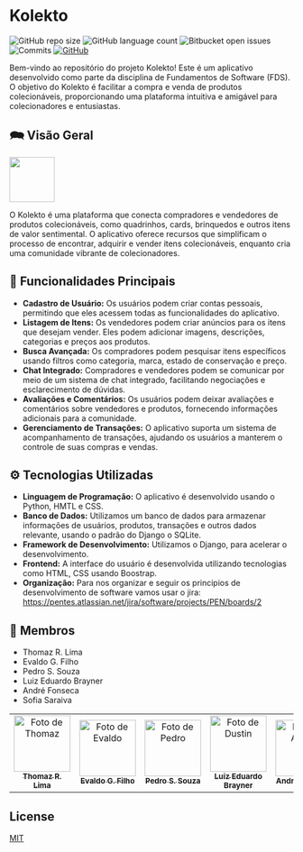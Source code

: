 # Kolekto 

![GitHub repo size](https://img.shields.io/github/repo-size/P-E-N-T-E-S/Kolekto?style=flat)
![GitHub language count](https://img.shields.io/github/languages/count/P-E-N-T-E-S/Kolekto?style=flat&logo=python)
![Bitbucket open issues](https://img.shields.io/bitbucket/issues/P-E-N-T-E-S/Kolekto?style=flat&logo=github)
![Commits](https://img.shields.io/github/commit-activity/t/P-E-N-T-E-S/Kolekto?style=flat&logo=github)
[![GitHub](https://img.shields.io/github/license/P-E-N-T-E-S/Kolekto)](LICENSE.md)
<!--
Atualizações para o Futuro
[![CI](https://github.com/ericgio/react-bootstrap-typeahead/actions/workflows/ci.yml/badge.svg)](https://github.com/ericgio/react-bootstrap-typeahead/actions/workflows/ci.yml)
![Site Online](https://img.shields.io/website)
--> 


Bem-vindo ao repositório do projeto Kolekto! Este é um aplicativo desenvolvido como parte da disciplina de Fundamentos de Software (FDS). O objetivo do Kolekto é facilitar a compra e venda de produtos colecionáveis, proporcionando uma plataforma intuitiva e amigável para colecionadores e entusiastas.

## 🗪 Visão Geral

<p float="left">

 <img src="https://i.imgur.com/XbZUY01.png" width="80" /> 

O Kolekto é uma plataforma que conecta compradores e vendedores de produtos colecionáveis, como quadrinhos, cards, brinquedos e outros itens de valor sentimental. O aplicativo oferece recursos que simplificam o processo de encontrar, adquirir e vender itens colecionáveis, enquanto cria uma comunidade vibrante de colecionadores.

## 🔧 Funcionalidades Principais

- **Cadastro de Usuário:** Os usuários podem criar contas pessoais, permitindo que eles acessem todas as funcionalidades do aplicativo.
- **Listagem de Itens:** Os vendedores podem criar anúncios para os itens que desejam vender. Eles podem adicionar imagens, descrições, categorias e preços aos produtos.
- **Busca Avançada:** Os compradores podem pesquisar itens específicos usando filtros como categoria, marca, estado de conservação e preço.
- **Chat Integrado:** Compradores e vendedores podem se comunicar por meio de um sistema de chat integrado, facilitando negociações e esclarecimento de dúvidas.
- **Avaliações e Comentários:** Os usuários podem deixar avaliações e comentários sobre vendedores e produtos, fornecendo informações adicionais para a comunidade.
- **Gerenciamento de Transações:** O aplicativo suporta um sistema de acompanhamento de transações, ajudando os usuários a manterem o controle de suas compras e vendas.

## ⚙ Tecnologias Utilizadas

- **Linguagem de Programação:** O aplicativo é desenvolvido usando o Python, HMTL e CSS.
- **Banco de Dados:** Utilizamos um banco de dados para armazenar informações de usuários, produtos, transações e outros dados relevante, usando o padrão do Django o SQLite.
- **Framework de Desenvolvimento:** Utilizamos o Django, para acelerar o desenvolvimento.
- **Frontend:** A interface do usuário é desenvolvida utilizando tecnologias como HTML, CSS usando Boostrap.
- **Organização:** Para nos organizar e seguir os principios de desenvolvimento de software vamos usar o jira: https://pentes.atlassian.net/jira/software/projects/PEN/boards/2

## 🤝 Membros

- Thomaz R. Lima
- Evaldo G. Filho
- Pedro S. Souza
- Luiz Eduardo Brayner
- André Fonseca
- Sofia Saraiva
  
<table>
  <tr>
    <td align="center">
      <a href="https://github.com/Thomazrlima">
        <img src="https://avatars3.githubusercontent.com/Thomazrlima" width="100px;" alt="Foto de Thomaz"/><br>
        <sub>
          <b>Thomaz R. Lima</b>
        </sub>
      </a>
    </td>
    <td align="center">
      <a href="https://github.com/evaldocunhaf">
        <img src="https://avatars3.githubusercontent.com/evaldocunhaf" width="100px;" alt="Foto de Evaldo"/><br>
        <sub>
          <b>Evaldo G. Filho</b>
        </sub>
      </a>
    </td>
    <td align="center">
      <a href="https://github.com/hsspedro">
        <img src="https://avatars.githubusercontent.com/hsspedro" width="100px;" alt="Foto de Pedro"/><br>
        <sub>
          <b>Pedro S. Souza</b>
        </sub>
      </a>
    </td>
    <td align="center">
      <a href="https://github.com/Luiz-Edu0202">
        <img src="https://avatars.githubusercontent.com/Luiz-Edu0202" width="100px;" alt="Foto de Dustin"/><br>
        <sub>
          <b>Luiz Eduardo Brayner</b>
        </sub>
      </a>
    </td>
    <td align="center">
      <a href="https://github.com/Nerebo">
        <img src="https://avatars.githubusercontent.com/Nerebo" width="100px;" alt="Foto de André"/><br>
        <sub>
          <b>André Fonseca</b>
        </sub>
      </a>
    </td>
    <td align="center">
      <a href="https://github.com/Sofia-Saraiva">
        <img src="https://avatars.githubusercontent.com/Sofia-Saraiva" width="100px;" alt="Foto de Sofia"/><br>
        <sub>
          <b>Sofia Saraiva</b>
        </sub>
      </a>
    </td>
  </tr>
</table>

## License

[MIT](https://github.com/P-E-N-T-E-S/Kolekto/blob/master/LICENSE.md)

<!--
Atualizações para o Futuro

## 💻 Pré-requisitos

Antes de começar, verifique se você atendeu aos seguintes requisitos:

* Você instalou a versão mais recente de `<linguagem / dependência / requeridos>`
* Você tem uma máquina `<Windows / Linux / Mac>`. Indique qual sistema operacional é compatível / não compatível.
* Você leu `<guia / link / documentação_relacionada_ao_projeto>`.

## 🚀 Instalando <nome_do_projeto>

Para instalar o <nome_do_projeto>, siga estas etapas:

Linux e macOS:
```
<comando_de_instalação>
```

Windows:
```
<comando_de_instalação>
```
## ☕ Usando <nome_do_projeto>

Para usar <nome_do_projeto>, siga estas etapas:

```
<exemplo_de_uso>
```

Adicione comandos de execução e exemplos que você acha que os usuários acharão úteis. Fornece uma referência de opções para pontos de bônus!

## 📫 Contribuindo para <nome_do_projeto>

Para contribuir com <nome_do_projeto>, siga estas etapas:

1. Bifurque este repositório.
2. Crie um branch: `git checkout -b <nome_branch>`.
3. Faça suas alterações e confirme-as: `git commit -m '<mensagem_commit>'`
4. Envie para o branch original: `git push origin <nome_do_projeto> / <local>`
5. Crie a solicitação de pull.

Como alternativa, consulte a documentação do GitHub em [como criar uma solicitação pull](https://help.github.com/en/github/collaborating-with-issues-and-pull-requests/creating-a-pull-request).


-->
